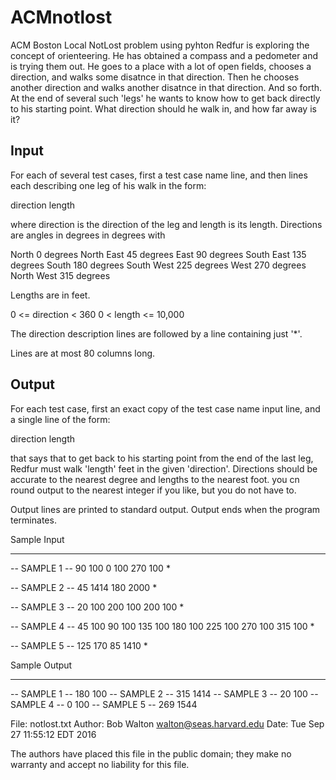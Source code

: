 # ACMnotlost
ACM Boston Local NotLost problem using pyhton
Redfur is exploring the concept of orienteering. He has obtained a compass and a pedometer and is trying them out. He goes to a place with a lot of open fields, chooses a direction, and walks some disatnce in that direction. Then he chooses another direction and walks another disatnce in that direction. And so forth.
At the end of several such 'legs' he wants to know how to get back directly to his starting point. What direction should he walk in, and how far away is it?

Input
-----
For each of several test cases, first a test case name line, and then lines each describing one leg of his walk in the form:

  direction length

where direction is the direction of the leg and length is its length. Directions are angles in degrees in degrees with

  North            0 degrees
  North East      45 degrees
  East            90 degrees
  South East     135 degrees
  South          180 degrees
  South West     225 degrees
  West           270 degrees
  North West     315 degrees
  
Lengths are in feet.

  0 <= direction < 360
  0 < length <= 10,000
  
The direction description lines are followed by a line containing just '*'.

Lines are at most 80 columns long.

Output
------
For each test case, first an exact copy of the test case name input line, and a single line of the form:

  direction length
  
that says that to get back to his starting point from the end of the last leg, Redfur must walk 'length' feet in the given 'direction'.
Directions should be accurate to the nearest degree and lengths to the nearest foot. you cn round output to the nearest integer if you like, but you do not have to.

Output lines are printed to standard output. Output ends when the program terminates.

Sample Input
------ -----

-- SAMPLE 1 --
90 100
0 100
270 100
*

-- SAMPLE 2 --
45 1414
180 2000
*

-- SAMPLE 3 --
20 100
200 100
200 100
*

-- SAMPLE 4 --
45 100
90 100
135 100
180 100
225 100
270 100
315 100
*

-- SAMPLE 5 --
125 170
85 1410
*

Sample Output
------ ------

-- SAMPLE 1 --
180 100
-- SAMPLE 2 --
315 1414
-- SAMPLE 3 --
20 100
-- SAMPLE 4 --
0 100
-- SAMPLE 5 --
269 1544

File:      notlost.txt
Author:    Bob Walton <walton@seas.harvard.edu>
Date:      Tue Sep 27 11:55:12 EDT 2016

The authors have placed this file in the public domain; they make no warranty and accept no liability for this file.
